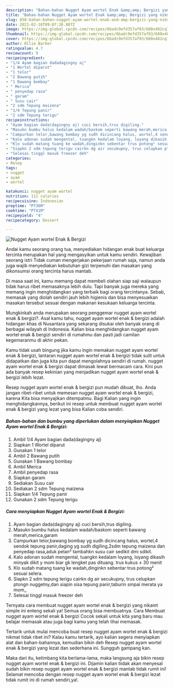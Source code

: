 ```yaml
---
description: "Bahan-bahan Nugget Ayam wortel Enak &amp;amp; Bergizi yang nikmat dan Mudah Dibuat"
title: "Bahan-bahan Nugget Ayam wortel Enak &amp;amp; Bergizi yang nikmat dan Mudah Dibuat"
slug: 850-bahan-bahan-nugget-ayam-wortel-enak-and-amp-bergizi-yang-nikmat-dan-mudah-dibuat
date: 2021-02-16T09:07:26.807Z
image: https://img-global.cpcdn.com/recipes/6badc9efd357af03/680x482cq70/nugget-ayam-wortel-enak-bergizi-foto-resep-utama.jpg
thumbnail: https://img-global.cpcdn.com/recipes/6badc9efd357af03/680x482cq70/nugget-ayam-wortel-enak-bergizi-foto-resep-utama.jpg
cover: https://img-global.cpcdn.com/recipes/6badc9efd357af03/680x482cq70/nugget-ayam-wortel-enak-bergizi-foto-resep-utama.jpg
author: Ollie Barker
ratingvalue: 4.7
reviewcount: 9
recipeingredient:
- "1/4 Ayam bagian dadadagingny aj"
- "1 Wortel diparut"
- "1 telor"
- "2 Bawang putih"
- "1 Bawang bombay"
- " Merica"
- " penyedap rasa"
- " garam"
- " Susu cair"
- "2 sdm Tepung maizena"
- "1/4 Tepung panir"
- "2 sdm Tepung terigu"
recipeinstructions:
- "Ayam bagian dada(dagingny aj) cuci bersih,trus digiling."
- "Masukn bumbu halus kedalam wadah/baskom seperti bawang merah,merica,garam"
- "Campurkan telor,bawang bombay yg sudh dicincang halus, wortel,4 sendok tepung panir,daging yg sudh digiling,2sdm tepung maizena dan penyedap rasa,aduk pelan² tambahkn susu cair sedikit dmi sdikit."
- "Kalo adonan sudah mengental, tuangkn kedalam loyang, loyang dikasih minyak dikit y mom biar gk lengket pas dituang. trus kukus ± 30 menit"
- "Klo sudah matang tuang ke wadah,dinginkn sebentar trus potong² sesuai selera."
- "Siapkn 2 sdm tepung terigu cairkn dg air secukupny, trus celupkan ptongn nuggetny,dan siapin sisa tepung panir,taburin smpai merata ya mom,,"
- "Selesai tinggl masuk freezer deh"
categories:
- Resep
tags:
- nugget
- ayam
- wortel

katakunci: nugget ayam wortel 
nutrition: 111 calories
recipecuisine: Indonesian
preptime: "PT36M"
cooktime: "PT41M"
recipeyield: "4"
recipecategory: Dessert

---
```



![Nugget Ayam wortel Enak &amp; Bergizi](https://img-global.cpcdn.com/recipes/6badc9efd357af03/680x482cq70/nugget-ayam-wortel-enak-bergizi-foto-resep-utama.jpg)

Andai kamu seorang orang tua, menyediakan hidangan enak buat keluarga tercinta merupakan hal yang mengasyikan untuk kamu sendiri. Kewajiban seorang istri Tidak cuman mengerjakan pekerjaan rumah saja, namun anda juga wajib menyediakan kebutuhan gizi terpenuhi dan masakan yang dikonsumsi orang tercinta harus mantab.

Di masa  saat ini, kamu memang dapat membeli olahan siap saji walaupun tidak harus ribet memasaknya lebih dulu. Tapi banyak juga mereka yang memang ingin menghidangkan yang terbaik bagi orang tercintanya. Sebab, memasak yang diolah sendiri jauh lebih higienis dan bisa menyesuaikan masakan tersebut sesuai dengan makanan kesukaan keluarga tercinta. 



Mungkinkah anda merupakan seorang penggemar nugget ayam wortel enak &amp; bergizi?. Asal kamu tahu, nugget ayam wortel enak &amp; bergizi adalah hidangan khas di Nusantara yang sekarang disukai oleh banyak orang di berbagai wilayah di Indonesia. Kalian bisa menghidangkan nugget ayam wortel enak &amp; bergizi sendiri di rumahmu dan pasti jadi camilan kegemaranmu di akhir pekan.

Kamu tidak usah bingung jika kamu ingin memakan nugget ayam wortel enak &amp; bergizi, lantaran nugget ayam wortel enak &amp; bergizi tidak sulit untuk didapatkan dan juga kita pun dapat mengolahnya sendiri di rumah. nugget ayam wortel enak &amp; bergizi dapat dimasak lewat bermacam cara. Kini pun ada banyak resep kekinian yang menjadikan nugget ayam wortel enak &amp; bergizi lebih lezat.

Resep nugget ayam wortel enak &amp; bergizi pun mudah dibuat, lho. Anda jangan ribet-ribet untuk memesan nugget ayam wortel enak &amp; bergizi, karena Kita bisa menyajikan ditempatmu. Bagi Kalian yang ingin menghidangkannya, berikut ini resep untuk membuat nugget ayam wortel enak &amp; bergizi yang lezat yang bisa Kalian coba sendiri.

<!--inarticleads1-->

##### Bahan-bahan dan bumbu yang diperlukan dalam menyiapkan Nugget Ayam wortel Enak &amp; Bergizi:

1. Ambil 1/4 Ayam bagian dada(dagingny aj)
1. Siapkan 1 Wortel diparut
1. Gunakan 1 telor
1. Ambil 2 Bawang putih
1. Gunakan 1 Bawang bombay
1. Ambil  Merica
1. Ambil  penyedap rasa
1. Siapkan  garam
1. Sediakan  Susu cair
1. Sediakan 2 sdm Tepung maizena
1. Siapkan 1/4 Tepung panir
1. Gunakan 2 sdm Tepung terigu




<!--inarticleads2-->

##### Cara menyiapkan Nugget Ayam wortel Enak &amp; Bergizi:

1. Ayam bagian dada(dagingny aj) cuci bersih,trus digiling.
1. Masukn bumbu halus kedalam wadah/baskom seperti bawang merah,merica,garam
1. Campurkan telor,bawang bombay yg sudh dicincang halus, wortel,4 sendok tepung panir,daging yg sudh digiling,2sdm tepung maizena dan penyedap rasa,aduk pelan² tambahkn susu cair sedikit dmi sdikit.
1. Kalo adonan sudah mengental, tuangkn kedalam loyang, loyang dikasih minyak dikit y mom biar gk lengket pas dituang. trus kukus ± 30 menit
1. Klo sudah matang tuang ke wadah,dinginkn sebentar trus potong² sesuai selera.
1. Siapkn 2 sdm tepung terigu cairkn dg air secukupny, trus celupkan ptongn nuggetny,dan siapin sisa tepung panir,taburin smpai merata ya mom,,
1. Selesai tinggl masuk freezer deh




Ternyata cara membuat nugget ayam wortel enak &amp; bergizi yang nikamt simple ini enteng sekali ya! Semua orang bisa membuatnya. Cara Membuat nugget ayam wortel enak &amp; bergizi Cocok sekali untuk kita yang baru mau belajar memasak atau juga bagi kamu yang telah lihai memasak.

Tertarik untuk mulai mencoba buat resep nugget ayam wortel enak &amp; bergizi nikmat tidak ribet ini? Kalau kamu tertarik, ayo kalian segera menyiapkan alat dan bahan-bahannya, kemudian bikin deh Resep nugget ayam wortel enak &amp; bergizi yang lezat dan sederhana ini. Sungguh gampang kan. 

Maka dari itu, ketimbang kita berlama-lama, maka langsung aja bikin resep nugget ayam wortel enak &amp; bergizi ini. Dijamin kalian tiidak akan menyesal sudah bikin resep nugget ayam wortel enak &amp; bergizi mantab tidak rumit ini! Selamat mencoba dengan resep nugget ayam wortel enak &amp; bergizi lezat tidak rumit ini di rumah sendiri,ya!.

